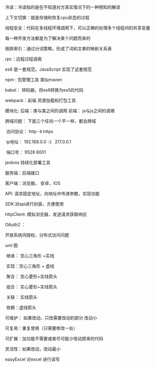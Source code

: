 冷读：冷读指的是在不知道对方真实情况下的一种预知的解读  



上下文切换：就是存储和恢复cpu状态的过程

线程安全：代码在多线程环境调用下，可以正确的处理多个线程间的共享变量



每一种开发方法都是为了解决某个问题而来的

倒排索引：通过分词策略，形成了词和文章的映射关系表

rpc：远程过程调用



es6 是一套规范，JavaScript 实现了这套规范

npm : 包管理工具  类似maven

babel： 转码器，将es6转换为es5的代码

webpack：前端 资源加载和打包工具

模块化:  后端：类与类之间的调用   前端： js与js之间的调用



跨域问题： 下面三个任何一个不一样，都会跨域

​	访问协议： http  -》  https

​	ip地址： 192.168.0.0 -》 217.0.0.1

​	端口号： 9528    8001 



jenkins  持续化部署工具

服务端：后端接口

客户端：浏览器， 安卓，IOS



API:  请求固定地址，向地址中传递参数，实现功能

SDK:对api进行封装，方便使用

httpClient: 模拟浏览器，发送请求获取响应



OAuth2 ：

开放系统间授权，分布式访问问题





uml 图

​	继承： 空心三角形 +实线

​	实现：空心三角形 + 虚线

​	聚合： 空心菱形+实线箭头

​	组合： 实心菱形+实线箭头

​	关联： 实线箭头

​	依赖：虚线箭头





可维护： 如果改动，只改需要改动的部分 改动小

可复用：重复使用（只需要修改一处）

可扩展：加功能不需要或者尽可能少改动原来的代码

灵活性：如果改动，改动最小







easyExcel  对excel 进行读写